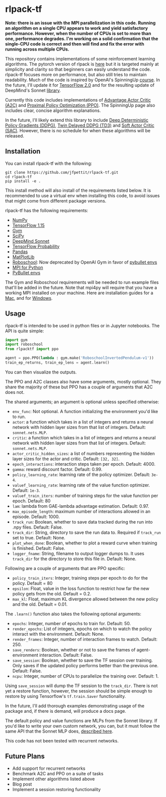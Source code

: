 # rlpack-tf

**Note: there is an issue with the MPI parallelization in this code. Running an algorithm on a single CPU appears to work and yield satisfactory performance. However, when the number of CPUs is set to more than one, performance degrades. I'm working on a solid confirmation that the single-CPU code is correct and then will find and fix the error with running across multiple CPUs.**

This repository contains implementations of some reinforcement learning algorithms. The pytorch version of rlpack is [here](https://github.com/jfpettit/rl-pack) but it is targeted mainly at simplicity and clarity so that beginners can easily understand the code. rlpack-tf focuses more on performance, but also still tries to maintain readability. Much of the code is inspired by OpenAI's SpinningUp [course](https://spinningup.openai.com/en/latest/index.html). In the future, I'll update it for [TensorFlow 2.0](https://www.tensorflow.org/) and for the resulting update of DeepMind's Sonnet [library](https://sonnet.readthedocs.io/en/latest/).

Currently this code includes implementations of [Advantage Actor Critic (A2C)](https://openai.com/blog/baselines-acktr-a2c/) and [Proximal Policy Optimization (PPO)](https://openai.com/blog/openai-baselines-ppo/). The SpinningUp page also includes clear, concise algorithm explanations.

In the future, I'll likely extend this library to include [Deep Deterministic Policy Gradients (DDPG)](https://arxiv.org/abs/1509.02971), [Twin Delayed DDPG (TD3)](https://spinningup.openai.com/en/latest/algorithms/td3.html) and [Soft Actor Critic (SAC)](https://spinningup.openai.com/en/latest/algorithms/sac.html). However, there is no schedule for when these algorithms will be released.

## Installation

You can install rlpack-tf with the following:

```
git clone https://github.com/jfpettit/rlpack-tf.git
cd rlpack-tf
pip install -e .
```

This install method will also install of the requirements listed below. It is recommended to use a virtual env when installing this code, to avoid issues that might come from different package versions.

rlpack-tf has the following requirements:
- [NumPy](https://numpy.org/)
- [TensorFlow 1.15](https://www.tensorflow.org/versions/r1.15/api_docs/python/tf)
- [Gym](https://gym.openai.com/)
- [SciPy](https://www.scipy.org/)
- [DeepMind Sonnet](https://sonnet.readthedocs.io/en/latest/)
- [TensorFlow Probability](https://www.tensorflow.org/probability/)
- [Pandas](https://pandas.pydata.org/)
- [MatPlotLib](https://matplotlib.org/)
- [Roboschool](https://github.com/openai/roboschool): Now deprecated by OpenAI Gym in favor of [pybullet envs](https://docs.google.com/document/d/10sXEhzFRSnvFcl3XxNGhnD4N2SedqwdAvK3dsihxVUA/edit#heading=h.2ye70wns7io3)
- [MPI for Python](https://mpi4py.readthedocs.io/en/stable/)
- [PyBullet envs](https://docs.google.com/document/d/10sXEhzFRSnvFcl3XxNGhnD4N2SedqwdAvK3dsihxVUA/edit#heading=h.2ye70wns7io3)

The Gym and Roboschool requirements will be needed to run example files that'll be added in the future. Note that mpi4py will require that you have a working MPI installed on your machine. Here are installation guides for a [Mac](http://www.science.smith.edu/dftwiki/index.php/Install_MPI_on_a_MacBook), and for [Windows](https://nyu-cds.github.io/python-mpi/setup/).

## Usage

rlpack-tf is intended to be used in python files or in Jupyter notebooks. The API is quite simple:

```python
import gym
import roboschool
from rlpacktf import ppo

agent = ppo.PPO(lambda : gym.make('RoboschoolInvertedPendulum-v1'))
train_ep_returns, train_ep_lens = agent.learn()
```

You can then visualize the outputs.

The PPO and A2C classes also have some arguments, mostly optional. They share the majority of these but PPO has a couple of arguments that A2C does not.

The shared arguments; an argument is optional unless specified otherwise:
- ```env_func```: Not optional. A function initializing the environment you'd like to run.
- ```actor```: a function which takes in a list of integers and returns a neural network with hidden layer sizes from that list of integers. Default: ```sonnet.nets.MLP```.
- ```critic```: a function which takes in a list of integers and returns a neural network with hidden layer sizes from that list of integers. Default: ```sonnet.nets.MLP```.
- ```actor_critic_hidden_sizes```: a list of numbers representing the hidden layer sizes for the actor and critic. Default: ```[32, 32]```.
- ```epoch_interactions```: interaction steps taken per epoch. Default: 4000.
- ```gamma```: reward discount factor. Default: 0.99.
- ```policy_learning_rate```: learning rate of the policy optimizer. Default: ```3e-4```.
- ```valuef_learning_rate```: learning rate of the value function optimizer. Default: ```1e-3```.
- ```valuef_train_iters```: number of training steps for the value function per epoch. Default: 80
- ```lam```: lambda from GAE-lambda advantage estimation. Default: 0.97.
- ```max_episode_length```: maximum number of interactions allowed in an episode. Default: 1000.
- ```track_run```: Boolean, whether to save data tracked during the run into .npy files. Default: False.
- ```track_dir```: String, directory to save the run data to. Required if ```track_run``` set to true. Default: None.
- ```plot_when_done```: Boolean, whether to plot a reward curve when training is finished. Default: False.
- ```logger_fname```: String, filename to output logger dumps to. It uses ```track_dir``` for the directory to store this file in. Default: None.

Following are a couple of arguments that are PPO specific:
- ```policy_train_iters```: Integer, training steps per epoch to do for the policy. Default = 80
- ```epsilon```: Float, value in the loss function to restrict how far the new policy gets from the old. Default = 0.2.
- ```max_kl```: Float, maximum KL divergence allowed between the new policy and the old. Default = 0.01.

The ```.learn()``` function also takes the following optional arguments:
- ```epochs```: Integer, number of epochs to train for. Default: 50.
- ```render_epochs```: List of integers, epochs on which to watch the policy interact with the environment. Default: None.
- ```render_frames```: Integer, number of interaction frames to watch. Default: 250.
- ```save_renders```: Boolean, whether or not to save the frames of agent-environment interaction. Default: False.
- ```save_session```: Boolean, whether to save the TF session over training. Only saves if the updated policy performs better than the previous one. Default: False.
- ```ncpu```: Integer, number of CPUs to parallelize the training over. Default: 1.

Using ```save_session``` will dump the TF session to the ```track_dir```. There is not yet a restore function, however, the session should be simple enough to restore by using Tensorflow's ```tf.train.Saver``` functionality.

In the future, I'll add thorough examples demonstrating usage of the package and, if there is demand, will produce a docs page.

The default policy and value functions are MLPs from the Sonnet library. If you'd like to write your own custom network, you can, but it must follow the same API that the Sonnet MLP does, [described here](https://sonnet.readthedocs.io/en/latest/api.html#mlp).

This code has not been tested with recurrent networks.

## Future Plans
- Add support for recurrent networks
- Benchmark A2C and PPO on a suite of tasks
- Implement other algorithms listed above
- Blog post
- Implement a session restoring functionality
